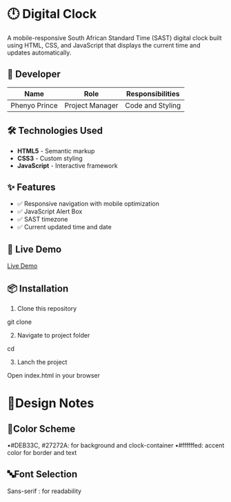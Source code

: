 # 🕛 Digital Clock
A mobile-responsive South African Standard Time (SAST) digital clock built using HTML, CSS, and JavaScript that displays the current time and updates automatically.
## 🙋 Developer
| Name | Role | Responsibilities |
|------|------|------------------|
| Phenyo Prince | Project Manager | Code and Styling |

## 🛠️ Technologies Used
- **HTML5** - Semantic markup
- **CSS3** - Custom styling
- **JavaScript** - Interactive framework

## ✨ Features
- ✅ Responsive navigation with mobile optimization
- ✅ JavaScript Alert Box
- ✅ SAST timezone
- ✅ Current updated time and date

## 🚀 Live Demo
[Live Demo](assets/Demo.gif)
## 📦 Installation
1. Clone this repository
   
git clone

2. Navigate to project folder
   
cd

3. Lanch the project
   
 Open index.html in your browser

# 📝Design Notes

## 🎨Color Scheme
•#DEB33C, #27272A: for background and clock-container
•#ffffffed: accent color for border and text

## 🔤Font Selection
Sans-serif : for readability
